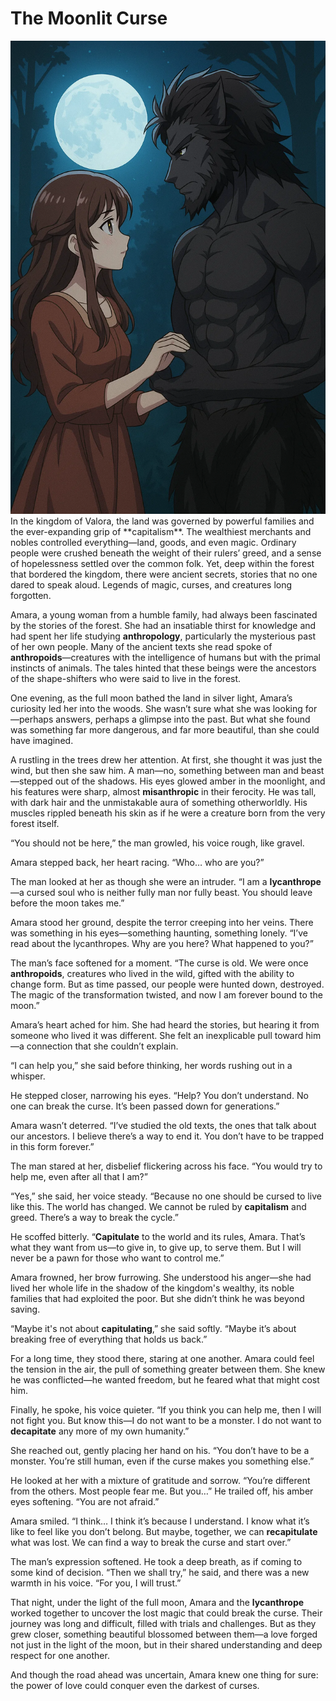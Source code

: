 # The Moonlit Curse
<img src="image/The Moonlit Curse.webp"/>
In the kingdom of Valora, the land was governed by powerful families and the ever-expanding grip of **capitalism**. The wealthiest merchants and nobles controlled everything—land, goods, and even magic. Ordinary people were crushed beneath the weight of their rulers’ greed, and a sense of hopelessness settled over the common folk. Yet, deep within the forest that bordered the kingdom, there were ancient secrets, stories that no one dared to speak aloud. Legends of magic, curses, and creatures long forgotten.

Amara, a young woman from a humble family, had always been fascinated by the stories of the forest. She had an insatiable thirst for knowledge and had spent her life studying **anthropology**, particularly the mysterious past of her own people. Many of the ancient texts she read spoke of **anthropoids**—creatures with the intelligence of humans but with the primal instincts of animals. The tales hinted that these beings were the ancestors of the shape-shifters who were said to live in the forest.

One evening, as the full moon bathed the land in silver light, Amara’s curiosity led her into the woods. She wasn’t sure what she was looking for—perhaps answers, perhaps a glimpse into the past. But what she found was something far more dangerous, and far more beautiful, than she could have imagined.

A rustling in the trees drew her attention. At first, she thought it was just the wind, but then she saw him. A man—no, something between man and beast—stepped out of the shadows. His eyes glowed amber in the moonlight, and his features were sharp, almost **misanthropic** in their ferocity. He was tall, with dark hair and the unmistakable aura of something otherworldly. His muscles rippled beneath his skin as if he were a creature born from the very forest itself.

“You should not be here,” the man growled, his voice rough, like gravel.

Amara stepped back, her heart racing. “Who… who are you?”

The man looked at her as though she were an intruder. “I am a **lycanthrope**—a cursed soul who is neither fully man nor fully beast. You should leave before the moon takes me.”

Amara stood her ground, despite the terror creeping into her veins. There was something in his eyes—something haunting, something lonely. “I’ve read about the lycanthropes. Why are you here? What happened to you?”

The man’s face softened for a moment. “The curse is old. We were once **anthropoids**, creatures who lived in the wild, gifted with the ability to change form. But as time passed, our people were hunted down, destroyed. The magic of the transformation twisted, and now I am forever bound to the moon.”

Amara’s heart ached for him. She had heard the stories, but hearing it from someone who lived it was different. She felt an inexplicable pull toward him—a connection that she couldn’t explain.

“I can help you,” she said before thinking, her words rushing out in a whisper.

He stepped closer, narrowing his eyes. “Help? You don’t understand. No one can break the curse. It’s been passed down for generations.”

Amara wasn’t deterred. “I’ve studied the old texts, the ones that talk about our ancestors. I believe there’s a way to end it. You don’t have to be trapped in this form forever.”

The man stared at her, disbelief flickering across his face. “You would try to help me, even after all that I am?”

“Yes,” she said, her voice steady. “Because no one should be cursed to live like this. The world has changed. We cannot be ruled by **capitalism** and greed. There’s a way to break the cycle.”

He scoffed bitterly. “**Capitulate** to the world and its rules, Amara. That’s what they want from us—to give in, to give up, to serve them. But I will never be a pawn for those who want to control me.”

Amara frowned, her brow furrowing. She understood his anger—she had lived her whole life in the shadow of the kingdom's wealthy, its noble families that had exploited the poor. But she didn’t think he was beyond saving.

“Maybe it's not about **capitulating**,” she said softly. “Maybe it’s about breaking free of everything that holds us back.”

For a long time, they stood there, staring at one another. Amara could feel the tension in the air, the pull of something greater between them. She knew he was conflicted—he wanted freedom, but he feared what that might cost him.

Finally, he spoke, his voice quieter. “If you think you can help me, then I will not fight you. But know this—I do not want to be a monster. I do not want to **decapitate** any more of my own humanity.”

She reached out, gently placing her hand on his. “You don’t have to be a monster. You’re still human, even if the curse makes you something else.”

He looked at her with a mixture of gratitude and sorrow. “You’re different from the others. Most people fear me. But you…” He trailed off, his amber eyes softening. “You are not afraid.”

Amara smiled. “I think… I think it’s because I understand. I know what it’s like to feel like you don’t belong. But maybe, together, we can **recapitulate** what was lost. We can find a way to break the curse and start over.”

The man’s expression softened. He took a deep breath, as if coming to some kind of decision. “Then we shall try,” he said, and there was a new warmth in his voice. “For you, I will trust.”

That night, under the light of the full moon, Amara and the **lycanthrope** worked together to uncover the lost magic that could break the curse. Their journey was long and difficult, filled with trials and challenges. But as they grew closer, something beautiful blossomed between them—a love forged not just in the light of the moon, but in their shared understanding and deep respect for one another.

And though the road ahead was uncertain, Amara knew one thing for sure: the power of love could conquer even the darkest of curses.
